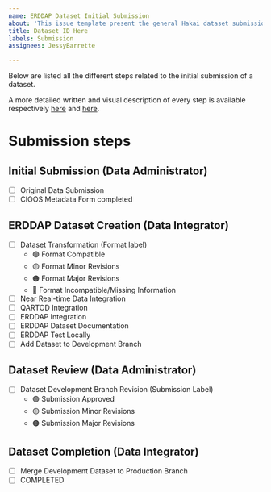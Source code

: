 ```yaml
---
name: ERDDAP Dataset Initial Submission
about: 'This issue template present the general Hakai dataset submission workflow. '
title: Dataset ID Here
labels: Submission
assignees: JessyBarrette

---
```


Below are listed all the different steps related to the initial submission of a dataset. 

A more detailed written and visual description of every step is available respectively 
[here](https://docs.google.com/document/d/1QMU0skj7kWbxuS_cVUNkTYZSeqpa1lVsK7WJvC4hMyA/edit?usp=sharing) and [here](https://lucid.app/lucidchart/invitations/accept/ae8530a5-4a8f-435e-b17a-60aab0773f2f). 

# Submission steps
## Initial Submission (Data Administrator)
- [ ] Original Data Submission
- [ ] CIOOS Metadata Form completed

## ERDDAP Dataset Creation (Data Integrator)
- [ ] Dataset Transformation  (Format label)
    - :green_circle: Format Compatible 
    - :yellow_circle: Format Minor Revisions
    - :orange_circle: Format Major Revisions
    - :red_circle:  Format Incompatible/Missing Information
- [ ] Near Real-time Data Integration 
- [ ] QARTOD Integration 
- [ ] ERDDAP Integration 
- [ ] ERDDAP Dataset Documentation 
- [ ] ERDDAP Test Locally 
- [ ] Add Dataset to Development Branch

## Dataset Review (Data Administrator)
- [ ] Dataset Development Branch Revision (Submission Label)
    - :green_circle: Submission Approved
    - :yellow_circle: Submission Minor Revisions    
    - :orange_circle: Submission Major Revisions

## Dataset Completion (Data Integrator)
- [ ] Merge Development Dataset to Production Branch 
- [ ] COMPLETED
